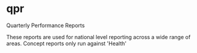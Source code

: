 # qpr
Quarterly Performance Reports

These reports are used for national level reporting across a wide range of areas. Concept reports only run against 'Health'
